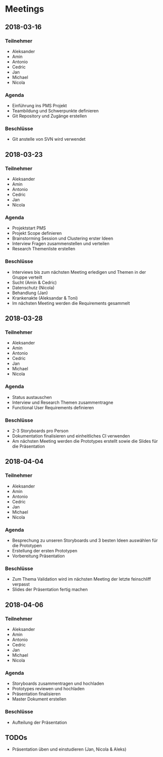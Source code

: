
# Meetings

## 2018-03-16

### Teilnehmer

* Aleksander
* Amin
* Antonio
* Cedric
* Jan
* Michael
* Nicola

### Agenda

* Einführung ins PMS Projekt
* Teambildung und Schwerpunkte definieren
* Git Repository und Zugänge erstellen

### Beschlüsse

* Git anstelle von SVN wird verwendet

## 2018-03-23

### Teilnehmer

* Aleksander
* Amin
* Antonio
* Cedric
* Jan
* Nicola

### Agenda

* Projektstart PMS
* Projekt Scope definieren
* Brainstorming Session und Clustering erster Ideen
* Interview Fragen zusammenstellen und verteilen
* Research Themenliste erstellen

### Beschlüsse

* Interviews bis zum nächsten Meeting erledigen und Themen in der Gruppe
  verteilt
 * Sucht (Amin & Cedric)
 * Datenschutz (Nicola)
 * Behandlung (Jan)
 * Krankenakte (Aleksandar & Toni)
* Im nächsten Meeting werden die Requirements gesammelt

## 2018-03-28

### Teilnehmer

* Aleksander
* Amin
* Antonio
* Cedric
* Jan
* Michael
* Nicola

### Agenda

* Status austauschen
* Interview und Research Themen zusammentragne
* Functional User Requirements definieren

### Beschlüsse

* 2-3 Storyboards pro Person
* Dokumentation finalisieren und einheitliches CI verwenden
* Am nächsten Meeting werden die Prototypes erstellt sowie die Slides für die
  Präsentation

## 2018-04-04

### Teilnehmer

* Aleksander
* Amin
* Antonio
* Cedric
* Jan
* Michael
* Nicola

### Agenda

* Besprechung zu unseren Storyboards und 3 besten Ideen auswählen für die
  Prototypen
* Erstellung der ersten Prototypen
* Vorbereitung Präsentation

### Beschlüsse

* Zum Thema Validation wird im nächsten Meeting der letzte feinschliff verpasst
* Slides der Präsentation fertig machen

## 2018-04-06

### Teilnehmer

* Aleksander
* Amin
* Antonio
* Cedric
* Jan
* Michael
* Nicola

### Agenda

* Storyboards zusammentragen und hochladen
* Prototypes reviewen und hochladen
* Präsentation finalisieren
* Master Dokument erstellen

### Beschlüsse

* Aufteilung der Präsentation

## TODOs

* Präsentation üben und einstudieren (Jan, Nicola & Aleks)
